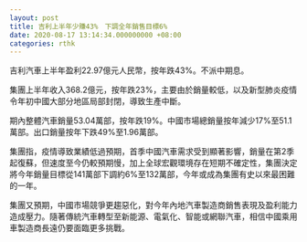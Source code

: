 ```yaml
---
layout: post
title: 吉利上半年少賺43%　下調全年銷售目標6%
date: 2020-08-17 13:14:34.000000000 +08:00
categories: rthk
---
```


吉利汽車上半年盈利22.97億元人民幣，按年跌43%。不派中期息。

集團上半年收入368.2億元，按年跌23%，主要由於銷量較低，以及新型肺炎疫情令年初中國大部分地區局部封閉，導致生產中斷。

期內整體汽車銷量53.04萬部，按年跌19%。中國市場總銷量按年減少17%至51.1萬部。出口銷量按年下跌49%至1.96萬部。

集團指，疫情導致業績低過預期，首季中國汽車需求受到顯著影響，銷量在第2季起復蘇，但速度至今仍較預期慢，加上全球宏觀環境存在短期不確定性，集團決定將今年銷量目標從141萬部下調約6%至132萬部，今年或成為集團有史以來最困難的一年。

集團又預期，中國市場競爭更趨惡化，對今年內地汽車製造商銷售表現及盈利能力造成壓力。隨著傳統汽車轉型至新能源、電氣化、智能或網聯汽車，相信中國乘用車製造商長遠仍要面臨更多挑戰。
